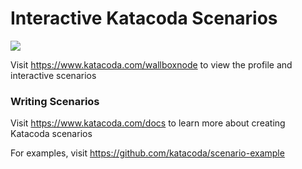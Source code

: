 # Interactive Katacoda Scenarios

[![](http://shields.katacoda.com/katacoda/wallboxnode/count.svg)](https://www.katacoda.com/wallboxnode "Get your profile on Katacoda.com")

Visit https://www.katacoda.com/wallboxnode to view the profile and interactive scenarios

### Writing Scenarios
Visit https://www.katacoda.com/docs to learn more about creating Katacoda scenarios

For examples, visit https://github.com/katacoda/scenario-example
